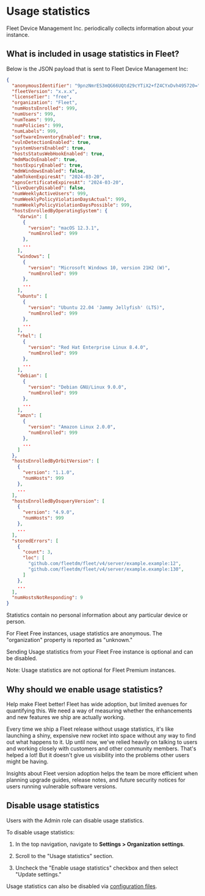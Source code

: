 # Usage statistics

Fleet Device Management Inc. periodically collects information about your instance.

## What is included in usage statistics in Fleet?

Below is the JSON payload that is sent to Fleet Device Management Inc:

```json
{
  "anonymousIdentifier": "9pnzNmrES3mQG66UQtd29cYTiX2+fZ4CYxDvh495720=",
  "fleetVersion": "x.x.x",
  "licenseTier": "free",
  "organization": "Fleet",
  "numHostsEnrolled": 999,
  "numUsers": 999,
  "numTeams": 999,
  "numPolicies": 999,
  "numLabels": 999,
  "softwareInventoryEnabled": true,
  "vulnDetectionEnabled": true,
  "systemUsersEnabled": true,
  "hostsStatusWebHookEnabled": true,
  "mdmMacOsEnabled": true,
  "hostExpiryEnabled": true,
  "mdmWindowsEnabled": false,
  "abmTokenExpiresAt": "2024-03-20",
  "apnsCertificateExpiresAt": "2024-03-20",
  "liveQueryDisabled": false,
  "numWeeklyActiveUsers": 999,
  "numWeeklyPolicyViolationDaysActual": 999,
  "numWeeklyPolicyViolationDaysPossible": 999,
  "hostsEnrolledByOperatingSystem": {
    "darwin": [
      {
        "version": "macOS 12.3.1",
        "numEnrolled": 999
      },
      ...
    ],
    "windows": [
      {
        "version": "Microsoft Windows 10, version 21H2 (W)",
        "numEnrolled": 999
      },
      ...
    ],
    "ubuntu": [
      {
        "version": "Ubuntu 22.04 'Jammy Jellyfish' (LTS)",
        "numEnrolled": 999
      },
      ...
    ],
    "rhel": [
      {
        "version": "Red Hat Enterprise Linux 8.4.0",
        "numEnrolled": 999
      },
      ...
    ],
    "debian": [
      {
        "version": "Debian GNU/Linux 9.0.0",
        "numEnrolled": 999
      },
      ...
    ],
    "amzn": [
      {
        "version": "Amazon Linux 2.0.0",
        "numEnrolled": 999
      },
      ...
    ]
  },
  "hostsEnrolledByOrbitVersion": [
    {
      "version": "1.1.0",
      "numHosts": 999
    },
    ...
  ],
  "hostsEnrolledByOsqueryVersion": [
    {
      "version": "4.9.0",
      "numHosts": 999
    },
    ...
  ],
  "storedErrors": [
    {
      "count": 3,
      "loc": [
        "github.com/fleetdm/fleet/v4/server/example.example:12",
        "github.com/fleetdm/fleet/v4/server/example.example:130",
      ]
    },
    ...
  ],
  "numHostsNotResponding": 9
}
```

Statistics contain no personal information about any particular device or person.

For Fleet Free instances, usage statistics are anonymous. The "organization" property is reported as "unknown."

Sending Usage statistics from your Fleet Free instance is optional and can be disabled.

Note: Usage statistics are not optional for Fleet Premium instances.

## Why should we enable usage statistics?

Help make Fleet better! Fleet has wide adoption, but limited avenues for quantifying this. We need a way of measuring whether the enhancements and new features we ship are actually working.

Every time we ship a Fleet release without usage statistics, it's like launching a shiny, expensive new rocket into space without any way to find out what happens to it. Up until now, we've relied heavily on talking to users and working closely with customers and other community members. That's helped a lot! But it doesn't give us visibility into the problems other users might be having.

Insights about Fleet version adoption helps the team be more efficient when planning upgrade guides, release notes, and future security notices for users running vulnerable software versions.

## Disable usage statistics

Users with the Admin role can disable usage statistics.

To disable usage statistics:

1. In the top navigation, navigate to **Settings > Organization settings**.

2. Scroll to the "Usage statistics" section.

3. Uncheck the "Enable usage statistics" checkbox and then select "Update settings."

Usage statistics can also be disabled via [configuration files](https://fleetdm.com/docs/configuration/configuration-files#server-settings-enable-analytics).

<meta name="pageOrderInSection" value="1100">
<meta name="description" value="Learn about Fleet's usage statistics and what information is collected.">
<meta name="navSection" value="Dig deeper">
